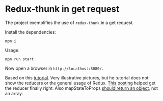 # Redux-thunk in get request

The project exemplifies the use of `redux-thunk` in a get request.

Install the dependencies:

    npm i

Usage:

    npm run start

Now open a browser in `http://localhost:8080/`.

Based on this [tutorial](https://www.youtube.com/watch?v=1QI-UE3-0PU). Very illustrative pictures, but he tutorial does not show the reducers or the general usage of Redux. [This posting](https://stackoverflow.com/questions/47126005/react-redux-why-does-mapstatetoprops-make-my-store-state-of-an-array-disappea) helped get the reducer finally right. Also mapStateToProps [should return an object](https://react-redux.js.org/using-react-redux/connect-mapstate), not an array.
